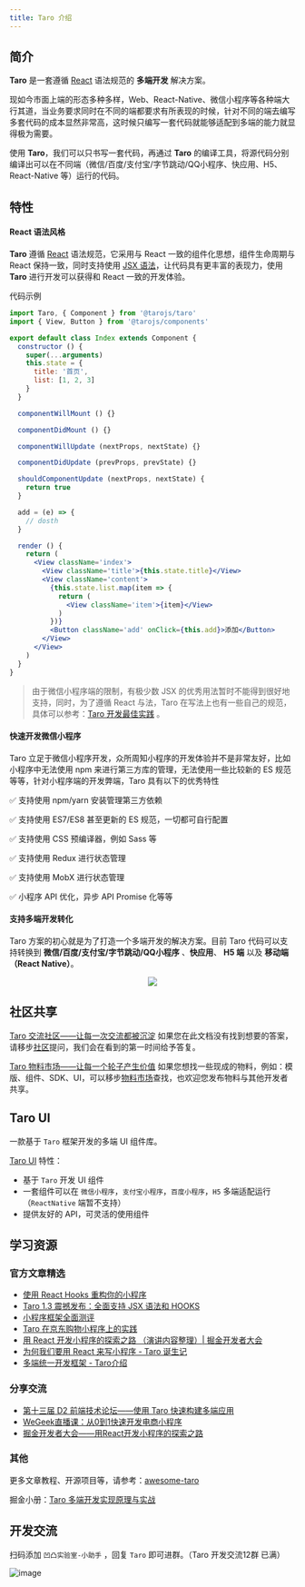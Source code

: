 ```yaml
---
title: Taro 介绍
---
```


## 简介

**Taro** 是一套遵循 [React](https://reactjs.org/) 语法规范的 **多端开发** 解决方案。

现如今市面上端的形态多种多样，Web、React-Native、微信小程序等各种端大行其道，当业务要求同时在不同的端都要求有所表现的时候，针对不同的端去编写多套代码的成本显然非常高，这时候只编写一套代码就能够适配到多端的能力就显得极为需要。

使用 **Taro**，我们可以只书写一套代码，再通过 **Taro** 的编译工具，将源代码分别编译出可以在不同端（微信/百度/支付宝/字节跳动/QQ小程序、快应用、H5、React-Native 等）运行的代码。

## 特性

#### React 语法风格

**Taro** 遵循 [React](https://reactjs.org/) 语法规范，它采用与 React 一致的组件化思想，组件生命周期与 React 保持一致，同时支持使用 [JSX 语法](jsx.html)，让代码具有更丰富的表现力，使用 **Taro** 进行开发可以获得和 React 一致的开发体验。

代码示例

```jsx
import Taro, { Component } from '@tarojs/taro'
import { View, Button } from '@tarojs/components'

export default class Index extends Component {
  constructor () {
    super(...arguments)
    this.state = {
      title: '首页',
      list: [1, 2, 3]
    }
  }

  componentWillMount () {}

  componentDidMount () {}

  componentWillUpdate (nextProps, nextState) {}

  componentDidUpdate (prevProps, prevState) {}

  shouldComponentUpdate (nextProps, nextState) {
    return true
  }

  add = (e) => {
    // dosth
  }

  render () {
    return (
      <View className='index'>
        <View className='title'>{this.state.title}</View>
        <View className='content'>
          {this.state.list.map(item => {
            return (
              <View className='item'>{item}</View>
            )
          })}
          <Button className='add' onClick={this.add}>添加</Button>
        </View>
      </View>
    )
  }
}
```

> 由于微信小程序端的限制，有极少数 JSX 的优秀用法暂时不能得到很好地支持，同时，为了遵循 React 与法，Taro 在写法上也有一些自己的规范，具体可以参考：[Taro 开发最佳实践](best-practice.html) 。

#### 快速开发微信小程序

Taro 立足于微信小程序开发，众所周知小程序的开发体验并不是非常友好，比如小程序中无法使用 npm 来进行第三方库的管理，无法使用一些比较新的 ES 规范等等，针对小程序端的开发弊端，Taro 具有以下的优秀特性

✅ 支持使用 npm/yarn 安装管理第三方依赖

✅ 支持使用 ES7/ES8 甚至更新的 ES 规范，一切都可自行配置

✅ 支持使用 CSS 预编译器，例如 Sass 等

✅ 支持使用 Redux 进行状态管理

✅ 支持使用 MobX 进行状态管理

✅ 小程序 API 优化，异步 API Promise 化等等

#### 支持多端开发转化

Taro 方案的初心就是为了打造一个多端开发的解决方案。目前 Taro 代码可以支持转换到 **微信/百度/支付宝/字节跳动/QQ小程序** 、**快应用**、 **H5 端** 以及 **移动端（React Native）**。

<div align="center"><img src="https://storage.360buyimg.com/taro-resource/platforms.jpg"/></div>

## 社区共享

[Taro 交流社区——让每一次交流都被沉淀](https://taro-club.jd.com/) 如果您在此文档没有找到想要的答案，请移步[社区](https://taro-club.jd.com)提问，我们会在看到的第一时间给予答复。

[Taro 物料市场——让每一个轮子产生价值](https://taro-ext.jd.com/) 如果您想找一些现成的物料，例如：模版、组件、SDK、UI，可以移步[物料市场](https://taro-ext.jd.com/)查找，也欢迎您发布物料与其他开发者共享。

## Taro UI

一款基于 `Taro` 框架开发的多端 UI 组件库。

[Taro UI](https://taro-ui.jd.com) 特性：

- 基于 `Taro` 开发 UI 组件
- 一套组件可以在 `微信小程序`，`支付宝小程序`，`百度小程序`，`H5` 多端适配运行（`ReactNative` 端暂不支持）
- 提供友好的 API，可灵活的使用组件

## 学习资源

### 官方文章精选
- [使用 React Hooks 重构你的小程序](https://aotu.io/notes/2019/07/10/taro-hooks/)
- [Taro 1.3 震撼发布：全面支持 JSX 语法和 HOOKS](https://aotu.io/notes/2019/06/13/taro-1-3/)
- [小程序框架全面测评](https://aotu.io/notes/2019/03/12/mini-program-framework-full-review/)
- [Taro 在京东购物小程序上的实践](https://aotu.io/notes/2018/09/11/taro-in-jd/)
- [用 React 开发小程序的探索之路 （演讲内容整理）| 掘金开发者大会](https://juejin.im/post/5ba346a7f265da0ad13b78bd)
- [为何我们要用 React 来写小程序 - Taro 诞生记](https://aotu.io/notes/2018/06/25/the-birth-of-taro/)
- [多端统一开发框架 - Taro介绍](https://aotu.io/notes/2018/06/07/Taro/)

### 分享交流
- [第十三届 D2 前端技术论坛——使用 Taro 快速构建多端应用](https://www.yuque.com/d2forum/content/d213#6a1363f4)
- [WeGeek直播课：从0到1快速开发电商小程序](https://link.juejin.im/?target=https%3A%2F%2Fcloud.tencent.com%2Fedu%2Flearning%2Flive-1497)
- [掘金开发者大会——用React开发小程序的探索之路](https://www.itdks.com/Course/detail?id=16289)

### 其他
更多文章教程、开源项目等，请参考：[awesome-taro](https://github.com/NervJS/awesome-taro)

掘金小册：[Taro 多端开发实现原理与实战](https://juejin.im/book/5b73a131f265da28065fb1cd?referrer=5ba228f16fb9a05d3251492d)

## 开发交流
扫码添加 `凹凸实验室-小助手` ，回复 `Taro` 即可进群。（Taro 开发交流12群 已满）

![image](https://camo.githubusercontent.com/519861ac48c204c6038cea71ea10e1d991f36163/68747470733a2f2f696d6733302e333630627579696d672e636f6d2f6c696e672f6a66732f74312f38313133312f31332f3730302f33353431312f35636566343339664538616366366163342f323331393531336663303734303465362e706e67)

